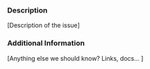 ### Description

[Description of the issue]

### Additional Information

[Anything else we should know? Links, docs... ]
